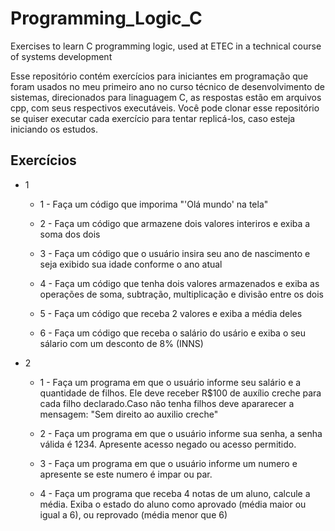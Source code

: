 # Programming_Logic_C
Exercises to learn C programming logic, used at ETEC in a technical course of systems development

Esse repositório contém exercícios para iniciantes em programação que foram usados no meu primeiro ano no curso técnico de desenvolvimento de sistemas, direcionados para linaguagem C, as respostas estão em arquivos cpp, com seus respectivos executáveis.
Você pode clonar esse repositório se quiser executar cada exercício para tentar replicá-los, caso esteja iniciando os estudos.

## Exercícios

- 1
  - 1 - Faça um código que imporima "'Olá mundo' na tela"
  - 2 - Faça um código que armazene dois valores interiros e exiba a soma dos dois

  - 3 - Faça um código que o usuário insira seu ano de nascimento e seja exibido sua idade conforme o ano atual
  - 4 - Faça um código que tenha dois valores armazenados e exiba as operações de soma, subtração, multiplicação e divisão entre os dois
  - 5 - Faça um código que receba 2 valores e exiba a média deles
  - 6 - Faça um código que receba o salário do usário e exiba o seu sálario com um desconto de 8% (INNS)
- 2
    - 1 - Faça um programa em que o usuário informe seu salário e a quantidade de filhos. Ele deve receber R$100 de auxílio creche para cada filho declarado.Caso não tenha filhos deve apararecer a mensagem: "Sem direito ao auxilio creche"
  
    - 2 - Faça um programa em que o usuário informe sua senha, a senha válida é 1234. Apresente acesso negado ou acesso permitido.
  
   - 3 - Faça um programa em que o usuário informe um numero e apresente se este numero é impar ou par.
   - 4 - Faça um programa que receba 4 notas de um aluno, calcule a média. Exiba o estado do aluno como aprovado (média maior ou igual a 6), ou reprovado (média menor que 6)
